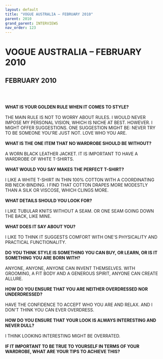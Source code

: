```yaml
---
layout: default
title: "VOGUE AUSTRALIA – FEBRUARY 2010"
parent: 2010
grand_parent: INTERVIEWS
nav_order: 123
---
```


# VOGUE AUSTRALIA – FEBRUARY 2010
## FEBRUARY 2010

<br><br></p>
<p><b>WHAT IS YOUR GOLDEN RULE WHEN IT COMES TO STYLE?</b> <br />
<br />
THE MAIN RULE IS NOT TO WORRY ABOUT RULES. I WOULD NEVER IMPOSE MY PERSONAL VISION, WHICH IS NICHE AT BEST. HOWEVER. I MIGHT OFFER SUGGESTIONS. ONE SUGGESTION MIGHT BE: NEVER TRY TO BE SOMEONE YOU'RE JUST NOT. LOVE WHO YOU ARE. <br />
<br />
<b>WHAT IS THE ONE ITEM THAT NO WARDROBE SHOULD BE WITHOUT?</b> <br />
<br />
A WORN BLACK LEATHER JACKET. IT IS IMPORTANT TO HAVE A WARDROBE OF WHITE T-SHIRTS. <br />
<br />
<b>WHAT WOULD YOU SAY MAKES THE PERFECT T-SHIRT?</b> <br />
<br />
I LIKE A WHITE T-SHIRT IN THIN 100% COTTON WITH A COORDINATING RIB NECK-BINDING. I FIND THAT COTTON DRAPES MORE MODESTLY THAN A SILK OR VISCOSE, WHICH CLINGS MORE. <br />
<br />
<b>WHAT DETAILS SHOULD YOU LOOK FOR?</b> <br />
<br />
I LIKE TUBULAR KNITS WITHOUT A SEAM. OR ONE SEAM GOING DOWN THE BACK, LIKE MINE. <br />
<br />
<b>WHAT DOES IT SAY ABOUT YOU?</b> <br />
<br />
I LIKE TO THINK IT SUGGESTS COMFORT WITH ONE'S PHYSICALITY AND PRACTICAL FUNCTIONALITY. <br />
<br />
<b>DO YOU THINK STYLE IS SOMETHING YOU CAN BUY, OR LEARN, OR IS IT SOMETHING YOU ARE BORN WITH?</b> <br />
<br />
ANYONE, ANYONE, ANYONE CAN INVENT THEMSELVES. WITH GROOMING, A FIT BODY AND A GENEROUS SPIRIT, ANYONE CAN CREATE ALLURE. <br />
<br />
<b>HOW DO YOU ENSURE THAT YOU ARE NEITHER OVERDRESSED NOR UNDERDRESSED?</b> <br />
<br />
HAVE THE CONFIDENCE TO ACCEPT WHO YOU ARE AND RELAX. AND I DON'T THINK YOU CAN EVER OVERDRESS. <br />
<br />
<b>HOW DO YOU ENSURE THAT YOUR LOOK IS ALWAYS INTERESTING AND NEVER DULL?</b> <br />
<br />
I THINK LOOKING INTERESTING MIGHT BE OVERRATED. <br />
<br />
<b>IF IT IMPORTANT TO BE TRUE TO YOURSELF IN TERMS OF YOUR WARDROBE, WHAT ARE YOUR TIPS TO ACHIEVE THIS?</b> <br />
<br />

